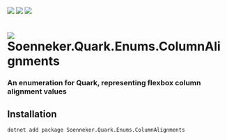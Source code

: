 ﻿[![](https://img.shields.io/nuget/v/soenneker.quark.enums.columnalignments.svg?style=for-the-badge)](https://www.nuget.org/packages/soenneker.quark.enums.columnalignments/)
[![](https://img.shields.io/github/actions/workflow/status/soenneker/soenneker.quark.enums.columnalignments/publish-package.yml?style=for-the-badge)](https://github.com/soenneker/soenneker.quark.enums.columnalignments/actions/workflows/publish-package.yml)
[![](https://img.shields.io/nuget/dt/soenneker.quark.enums.columnalignments.svg?style=for-the-badge)](https://www.nuget.org/packages/soenneker.quark.enums.columnalignments/)

# ![](https://user-images.githubusercontent.com/4441470/224455560-91ed3ee7-f510-4041-a8d2-3fc093025112.png) Soenneker.Quark.Enums.ColumnAlignments
### An enumeration for Quark, representing flexbox column alignment values

## Installation

```
dotnet add package Soenneker.Quark.Enums.ColumnAlignments
```
